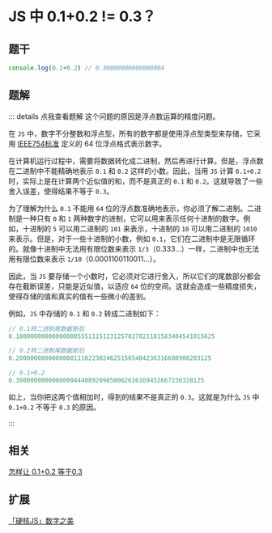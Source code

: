 # JS 中 0.1+0.2 != 0.3？

## 题干

```js
console.log(0.1+0.2) // 0.30000000000000004
```

## 题解

::: details 点我查看题解
这个问题的原因是浮点数运算的精度问题。

在 `JS` 中，数字不分整数和浮点型，所有的数字都是使用浮点型类型来存储，它采用 [IEEE754标准](https://zh.wikipedia.org/wiki/IEEE_754) 定义的 64 位浮点格式表示数字。


在计算机运行过程中，需要将数据转化成二进制，然后再进行计算。但是，浮点数在二进制中不能精确地表示 `0.1` 和 `0.2` 这样的小数。因此，当用 `JS` 计算 `0.1+0.2` 时，实际上是在计算两个近似值的和，而不是真正的 `0.1` 和 `0.2`。这就导致了一些舍入误差，使得结果不等于 `0.3`。


为了理解为什么 `0.1` 不能用 `64` 位的浮点数准确地表示，你必须了解二进制。二进制是一种只有 `0` 和 `1` 两种数字的进制，它可以用来表示任何十进制的数字。例如，十进制的 `5` 可以用二进制的 `101` 来表示，十进制的 `10` 可以用二进制的 `1010` 来表示。但是，对于一些十进制的小数，例如 `0.1`，它们在二进制中是无限循环的。就像十进制中无法用有限位数来表示 `1/3`（0.333…）一样，二进制中也无法用有限位数来表示 `1/10`（0.0001100110011…）。

因此，当 `JS` 要存储一个小数时，它必须对它进行舍入，所以它们的尾数部分都会存在截断误差，只能是近似值，以适应 `64` 位的空间。这就会造成一些精度损失，使得存储的值和真实的值有一些微小的差别。

例如，`JS` 中存储的 `0.1` 和 `0.2` 转成二进制如下：

```js
// 0.1转二进制尾数截断后
0.1000000000000000055511151231257827021181583404541015625

// 0.2转二进制尾数截断后
0.200000000000000011102230246251565404236316680908203125

// 0.1+0.2
0.3000000000000000444089209850062616169452667236328125
```


如上，当你把这两个值相加时，得到的结果不是真正的 `0.3`。这就是为什么 `JS` 中 `0.1+0.2` 不等于 `0.3` 的原因。


:::


## 相关

[怎样让 0.1+0.2 等于0.3](./020060_0.1_0.2_sum2.md)

## 扩展

[「硬核JS」数字之美](https://juejin.cn/post/6897949585558208525)
